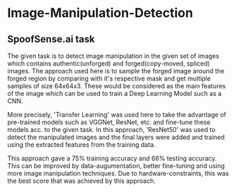 # Image-Manipulation-Detection
## SpoofSense.ai task

The given task is to detect image manipulation in the given set of images which contains authentic(unforged) and forged(copy-moved, spliced) images.
The approach used here is to sample the forged image around the forged region by comparing with it's respective mask and get multiple samples of size 64x64x3. These would be considered as the main features of the image which can be used to train a Deep Learning Model such as a CNN.

More precisely, 'Transfer Learning' was used here to take the advantage of pre-trained models such as VGGNet, ResNet, etc. and fine-tune these models acc. to the given task.
In this approach, 'ResNet50' was used to detect the manipulated images and the final layers were added and trained using the extracted features from the training data. 

This approach gave a 75% training accuracy and 66% testing accuracy. This can be improved by data-augumentation, better fine-tuning and using more image manipulation techniques. Due to hardware-constraints, this was the best score that was achieved by this approach.
